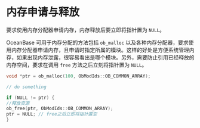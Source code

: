 内存申请与释放 
============================



要求使用内存分配器申请内存，内存释放后要立即将指针置为 `NULL`。

OceanBase 可用于内存分配的方法包括 `ob_malloc` 以及各种内存分配器，要求使用内存分配器申请内存，且申请时指定所属的模块。这样的好处是方便系统管理内存，如果出现内存泄露，很容易看出是哪个模块。另外，需要防止引用已经释放的内存空间，要求在调用 `free` 方法之后立刻将指针置为 `NULL`。

```cpp
void *ptr = ob_malloc(100, ObModIds::OB_COMMON_ARRAY);

// do something

if (NULL != ptr) {
//释放资源
ob_free(ptr, ObModIds::OB_COMMON_ARRAY);
ptr = NULL; // free之后立即将指针置空
}
```


